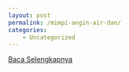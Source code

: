 ```yaml
---
layout: post
permalink: /mimpi-angin-air-dan/
categories:
    - Uncategorized
---
```


[Baca Selengkapnya](/05)